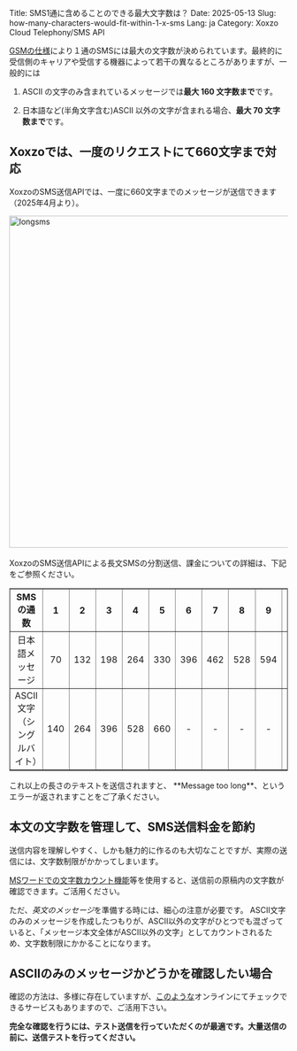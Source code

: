 Title: SMS1通に含めることのできる最大文字数は？
Date: 2025-05-13
Slug: how-many-characters-would-fit-within-1-x-sms
Lang: ja
Category: Xoxzo Cloud Telephony/SMS API


[GSMの仕様](https://ja.wikipedia.org/wiki/%E3%82%B7%E3%83%A7%E3%83%BC%E3%83%88%E3%83%A1%E3%83%83%E3%82%BB%E3%83%BC%E3%82%B8%E3%82%B5%E3%83%BC%E3%83%93%E3%82%B9)により１通のSMSには最大の文字数が決められています。最終的に受信側のキャリアや受信する機器によって若干の異なるところがありますが、一般的には

1. ASCII の文字のみ含まれているメッセージでは**最大 160 文字数まで**です。

2. 日本語など(半角文字含む)ASCII 以外の文字が含まれる場合、**最大 70 文字数まで**です。

## Xoxzoでは、一度のリクエストにて660文字まで対応
XoxzoのSMS送信APIでは、一度に660文字までのメッセージが送信できます（2025年4月より）。<br>

<img src="/images/longsms-ja.png" alt="longsms" width="600px"><br>
<br>
XoxzoのSMS送信APIによる長文SMSの分割送信、課金についての詳細は、下記をご参照ください。
</br>

<table border="1" cellspacing="1" cellpadding="7" style="text-align:center" style="border-collapse:collapse">
  <tr>
    <th>SMSの通数</th>
    <th>1</th>
    <th>2</th>
    <th>3</th>
    <th>4</th>
    <th>5</th>
    <th>6</th>
    <th>7</th>
    <th>8</th>
    <th>9</th>
    <th>10</th>
  </tr>
  <tr>
    <td>日本語メッセージ</td>
    <td>70</td>
    <td>132</td>
    <td>198</td>
    <td>264</td>
    <td>330</td>
    <td>396</td>
    <td>462</td>
    <td>528</td>
    <td>594</td>
    <td>660</td>
  </tr>
  <tr>
    <td>ASCII文字<br>（シングルバイト）</td>
    <td>140</td>
    <td>264</td>
    <td>396</td>
    <td>528</td>
    <td>660</td>
    <td>-</td>
    <td>-</td>
    <td>-</td>
    <td>-</td>
    <td>-</td>
  </tr>
</table>
これ以上の長さのテキストを送信されますと、 **Message too long**、というエラーが返されますことをご了承ください。

## 本文の文字数を管理して、SMS送信料金を節約
送信内容を理解しやすく、しかも魅力的に作るのも大切なことですが、実際の送信には、文字数制限がかかってしまいます。

[MSワードでの文字数カウント機能](https://support.office.com/ja-jp/article/word-for-mac-%E3%81%A7%E6%96%87%E5%AD%97%E6%95%B0-%E3%81%8A%E3%82%88%E3%81%B3%E9%96%A2%E9%80%A3%E3%81%99%E3%82%8B%E6%83%85%E5%A0%B1-%E3%82%92%E8%A1%A8%E7%A4%BA%E3%81%99%E3%82%8B-441b6035-17fc-46df-9f6d-9174bd5c3bf1)等を使用すると、送信前の原稿内の文字数が確認できます。ご活用ください。

ただ、*英文のメッセージ*を準備する時には、細心の注意が必要です。
ASCII文字のみのメッセージを作成したつもりが、ASCII以外の文字がひとつでも混ざっていると、「メッセージ本文全体がASCII以外の文字」としてカウントされるため、文字数制限にかかることになります。

## ASCIIのみのメッセージかどうかを確認したい場合
確認の方法は、多様に存在していますが、[このような](https://pteo.paranoiaworks.mobi/diacriticsremover/)オンラインにてチェックできるサービスもありますので、ご活用下さい。

**完全な確認を行うには、テスト送信を行っていただくのが最適です。大量送信の前に、送信テストを行ってください。**

